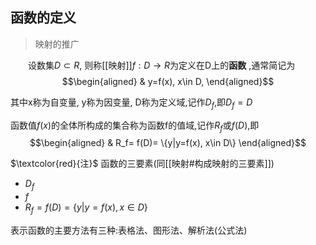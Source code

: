 ## 函数的定义
> 映射的推广

&emsp;&emsp;设数集$D\subset R$, 则称[[映射]]$f:D\to R$为定义在D上的**函数** ,通常简记为
$$\begin{aligned}
& y=f(x), x\in D,
\end{aligned}$$

其中x称为自变量, y称为因变量, D称为定义域,记作$D_f$,即$D_f=D$

函数值$f(x)$的全体所构成的集合称为函数f的值域,记作$R_f$或$f(D)$,即
$$\begin{aligned}
& R_f= f(D)= \{y|y=f(x), x\in D\}
\end{aligned}$$

$\textcolor{red}{注}$ 函数的三要素(同[[映射#构成映射的三要素]])
- $D_f$
- $f$
- $R_f= f(D)= \{y|y=f(x), x\in D\}$

表示函数的主要方法有三种:表格法、图形法、解析法(公式法)
